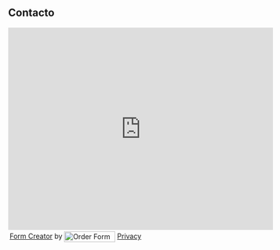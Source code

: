 ## Contacto

<iframe width="540" height="413" src="http://formsmarts.com/form/16n0?mode=embed&lay=1" scrolling="auto" marginwidth="0" marginheight="0" vspace="0" hspace="0" allowtransparency="true" frameborder="0" style="overflow-x:hidden"><a href="http://formsmarts.com/form/16n0">Can&#39;t see the form? Click here</a>.</iframe><div style="margin:3px 3px 10px 3px;width:540px"><a target="_blank" href="http://formsmarts.com/form-builder-features" title="Form Creator">Form Creator</a> by <a target="_blank" href="http://formsmarts.com/weblog/form-builder/integrate-paypal-payment-into-your-forms" title="Order Form PayPal"><img width="104" height="22" alt="Order Form PayPal" style="border:0;vertical-align:middle" src="http://static.formsmarts.com/img/form_builder.png?order-form-paypal"></a> <a target="syronex_help" rel="nofollow" href="http://formsmarts.com/privacy" title="FormSmarts Privacy Policy">Privacy</a></div>



[title: Contacto]: /
[menu: Contacto]: /
[menu-locgroup: main]: /
[order: 60]: /
